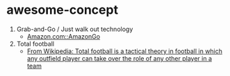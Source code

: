# awesome-concept

1. Grab-and-Go / Just walk out technology
   * [Amazon.com::AmazonGo](https://www.amazon.com/b?ie=UTF8&node=16008589011)
1. Total football
   * [From Wikipedia: Total football is a tactical theory in football in which any outfield player can take over the role of any other player in a team](https://en.wikipedia.org/wiki/Total_Football)
